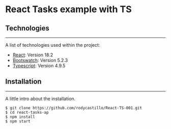 # React Tasks example with TS

## Technologies

---

A list of technologies used within the project:

- [React](https://react.dev/): Version 18.2
- [Bootswatch](https://bootswatch.com/): Version 5.2.3
- [Typescript](https://www.typescriptlang.org/docs/handbook/react.html): Version 4.9.5

## Installation

---

A little intro about the installation.

```
$ git clone https://github.com/rodycastillo/React-TS-001.git
$ cd react-tasks-ap
$ npm install
$ npm start
```
